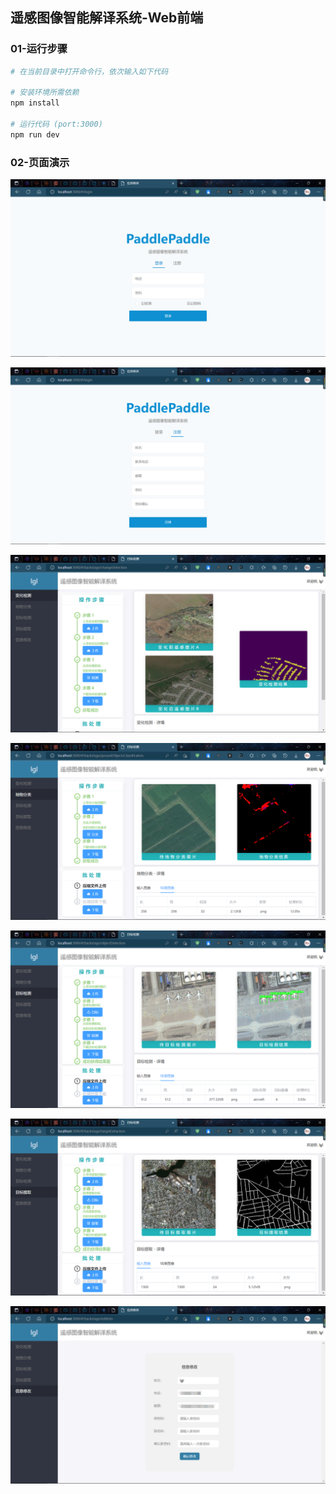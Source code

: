 ## 遥感图像智能解译系统-Web前端

### 01-运行步骤

``` bash
# 在当前目录中打开命令行，依次输入如下代码

# 安装环境所需依赖
npm install

# 运行代码 (port:3000)
npm run dev
```

### 02-页面演示

![1657093407926](img/1657093407926.png)

![1657093423368](img/1657093423368.png)

![1657093231756](img/1657093231756.png)

![1657093251629](img/1657093251629.png)

![1657093262501](img/1657093262501.png)

![1657093276092](img/1657093276092.png)

![1657093301631](img/1657093301631.png)